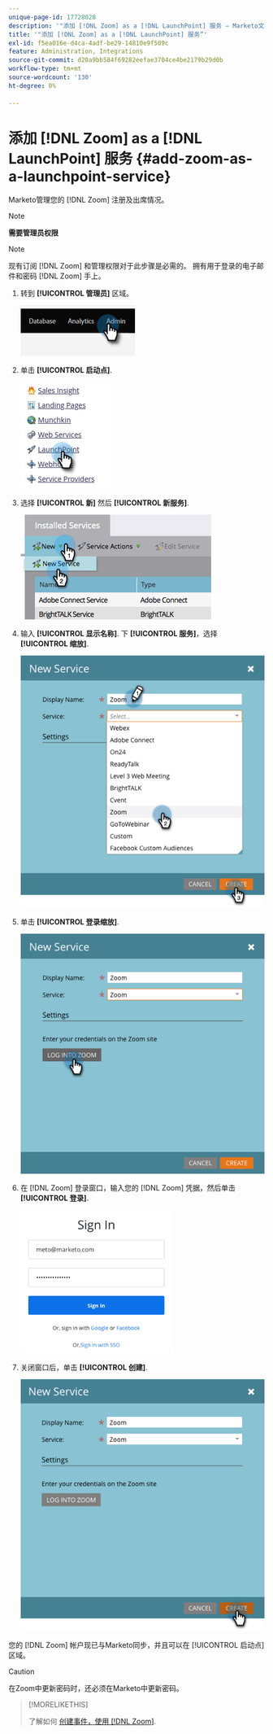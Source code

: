 ```yaml
---
unique-page-id: 17728028
description: '"添加 [!DNL Zoom] as a [!DNL LaunchPoint] 服务 — Marketo文档 — 产品文档”'
title: '"添加 [!DNL Zoom] as a [!DNL LaunchPoint] 服务”'
exl-id: f5ea016e-d4ca-4adf-be29-14810e9f509c
feature: Administration, Integrations
source-git-commit: d20a9bb584f69282eefae3704ce4be2179b29d0b
workflow-type: tm+mt
source-wordcount: '130'
ht-degree: 0%

---
```


# 添加 [!DNL Zoom] as a [!DNL LaunchPoint] 服务 {#add-zoom-as-a-launchpoint-service}

Marketo管理您的 [!DNL Zoom] 注册及出席情况。

>[!NOTE]
>
>**需要管理员权限**

>[!NOTE]
>
>现有订阅 [!DNL Zoom] 和管理权限对于此步骤是必需的。 拥有用于登录的电子邮件和密码 [!DNL Zoom] 手上。

1. 转到 **[!UICONTROL 管理员]** 区域。

   ![](assets/add-zoom-as-a-launchpoint-service-1.png)

1. 单击 **[!UICONTROL 启动点]**.

   ![](assets/add-zoom-as-a-launchpoint-service-2.png)

1. 选择 **[!UICONTROL 新]** 然后 **[!UICONTROL 新服务]**.

   ![](assets/add-zoom-as-a-launchpoint-service-3.png)

1. 输入 **[!UICONTROL 显示名称]**. 下 **[!UICONTROL 服务]**，选择 **[!UICONTROL 缩放]**.

   ![](assets/add-zoom-as-a-launchpoint-service-4.png)

1. 单击 **[!UICONTROL 登录缩放]**.

   ![](assets/add-zoom-as-a-launchpoint-service-5.png)

1. 在 [!DNL Zoom] 登录窗口，输入您的 [!DNL Zoom] 凭据，然后单击 **[!UICONTROL 登录]**.

   ![](assets/add-zoom-as-a-launchpoint-service-6.png)

1. 关闭窗口后，单击 **[!UICONTROL 创建]**.

   ![](assets/add-zoom-as-a-launchpoint-service-7.png)

您的 [!DNL Zoom] 帐户现已与Marketo同步，并且可以在 [!UICONTROL 启动点] 区域。

>[!CAUTION]
>
>在Zoom中更新密码时，还必须在Marketo中更新密码。

>[!MORELIKETHIS]
>
>了解如何 [创建事件，使用 [!DNL Zoom]](/help/marketo/product-docs/demand-generation/events/create-an-event/create-an-event-with-zoom.md).
